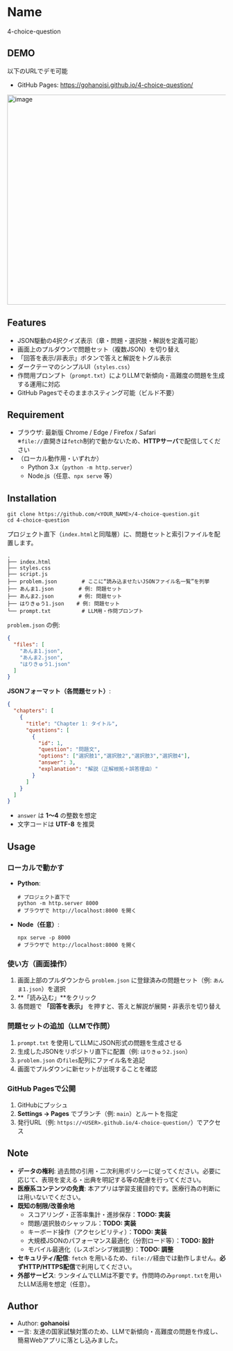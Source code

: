# Name
4-choice-question

## DEMO
以下のURLでデモ可能
- GitHub Pages: https://gohanoisi.github.io/4-choice-question/  
<img width="819" height="483" alt="image" src="https://github.com/user-attachments/assets/03d65314-29a1-42ee-a69b-932d54edf1b7" />


## Features
- JSON駆動の4択クイズ表示（章・問題・選択肢・解説を定義可能）
- 画面上のプルダウンで問題セット（複数JSON）を切り替え
- 「回答を表示/非表示」ボタンで答えと解説をトグル表示
- ダークテーマのシンプルUI（`styles.css`）
- 作問用プロンプト（`prompt.txt`）によりLLMで新傾向・高難度の問題を生成する運用に対応
- GitHub Pagesでそのままホスティング可能（ビルド不要）

## Requirement
- ブラウザ: 最新版 Chrome / Edge / Firefox / Safari  
  ※`file://`直開きは`fetch`制約で動かないため、**HTTPサーバ**で配信してください
- （ローカル動作用・いずれか）  
  - Python 3.x（`python -m http.server`）  
  - Node.js（任意、`npx serve` 等）

## Installation
```
git clone https://github.com/<YOUR_NAME>/4-choice-question.git
cd 4-choice-question
```

プロジェクト直下（`index.html`と同階層）に、問題セットと索引ファイルを配置します。

```
.
├── index.html
├── styles.css
├── script.js
├── problem.json        # ここに“読み込ませたいJSONファイル名一覧”を列挙
├── あんま1.json        # 例: 問題セット
├── あんま2.json        # 例: 問題セット
├── はりきゅう1.json    # 例: 問題セット
└── prompt.txt          # LLM用・作問プロンプト
```

`problem.json` の例:
```json
{
  "files": [
    "あんま1.json",
    "あんま2.json",
    "はりきゅう1.json"
  ]
}
```

**JSONフォーマット（各問題セット）**:
```json
{
  "chapters": [
    {
      "title": "Chapter 1: タイトル",
      "questions": [
        {
          "id": 1,
          "question": "問題文",
          "options": ["選択肢1","選択肢2","選択肢3","選択肢4"],
          "answer": 3,
          "explanation": "解説（正解根拠＋誤答理由）"
        }
      ]
    }
  ]
}
```
- `answer` は **1〜4** の整数を想定
- 文字コードは **UTF-8** を推奨

## Usage
### ローカルで動かす
- **Python**:
  ```
  # プロジェクト直下で
  python -m http.server 8000
  # ブラウザで http://localhost:8000 を開く
  ```
- **Node（任意）**:
  ```
  npx serve -p 8000
  # ブラウザで http://localhost:8000 を開く
  ```

### 使い方（画面操作）
1. 画面上部のプルダウンから `problem.json` に登録済みの問題セット（例: `あんま1.json`）を選択  
2. **「読み込む」**をクリック  
3. 各問題で **「回答を表示」** を押すと、答えと解説が展開・非表示を切り替え

### 問題セットの追加（LLMで作問）
1. `prompt.txt` を使用してLLMにJSON形式の問題を生成させる  
2. 生成したJSONをリポジトリ直下に配置（例: `はりきゅう2.json`）  
3. `problem.json` の`files`配列にファイル名を追記  
4. 画面でプルダウンに新セットが出現することを確認

### GitHub Pagesで公開
1. GitHubにプッシュ  
2. **Settings → Pages** でブランチ（例: `main`）とルートを指定  
3. 発行URL（例: `https://<USER>.github.io/4-choice-question/`）でアクセス

## Note
- **データの権利**: 過去問の引用・二次利用ポリシーに従ってください。必要に応じて、表現を変える・出典を明記する等の配慮を行ってください。  
- **医療系コンテンツの免責**: 本アプリは学習支援目的です。医療行為の判断には用いないでください。  
- **既知の制限/改善余地**
  - スコアリング・正答率集計・進捗保存：**TODO: 実装**  
  - 問題/選択肢のシャッフル：**TODO: 実装**  
  - キーボード操作（アクセシビリティ）：**TODO: 実装**  
  - 大規模JSONのパフォーマンス最適化（分割ロード等）：**TODO: 設計**  
  - モバイル最適化（レスポンシブ微調整）：**TODO: 調整**  
- **セキュリティ/配信**: `fetch` を用いるため、`file://`経由では動作しません。**必ずHTTP/HTTPS配信**で利用してください。  
- **外部サービス**: ランタイムでLLMは不要です。作問時のみ`prompt.txt`を用いたLLM活用を想定（任意）。

## Author
- Author: **gohanoisi**  
- 一言: 友達の国家試験対策のため、LLMで新傾向・高難度の問題を作成し、簡易Webアプリに落とし込みました。  


